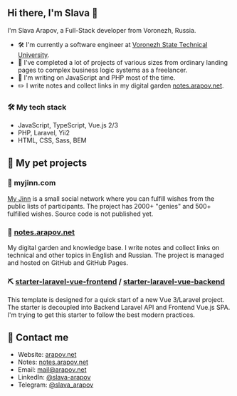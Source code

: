 ## Hi there, I'm Slava 👋

I'm Slava Arapov, a Full-Stack developer from Voronezh, Russia.

- 🛠️ I'm currently a software engineer at [Voronezh State Technical University](https://cchgeu.ru).
- 🚀 I've completed a lot of projects of various sizes from ordinary landing pages to complex business logic systems as a freelancer.
- 🐘 I'm writing on JavaScript and PHP most of the time.
- ✏️ I write notes and collect links in my digital garden [notes.arapov.net](https://notes.arapov.net).

### 🛠 My tech stack
- JavaScript, TypeScript, Vue.js 2/3
- PHP, Laravel, Yii2
- HTML, CSS, Sass, BEM

## 🐌 My pet projects

### 🧞 myjinn.com

[My Jinn](https://myjinn.com) is a small social network where you can fulfill wishes from the public lists of participants. The project has 2000+ "genies" and 500+ fulfilled wishes. Source code is not published yet.

### 🌱 [notes.arapov.net](https://github.com/slava-arapov/notes.arapov.net)

My digital garden and knowledge base. I write notes and collect links on technical and other topics in English and Russian. The project is managed and hosted on GitHub and GitHub Pages.

### ⛏ [starter-laravel-vue-frontend](https://github.com/slava-arapov/starter-laravel-vue-frontend) / [starter-laravel-vue-backend](https://github.com/slava-arapov/starter-laravel-vue-backend)

This template is designed for a quick start of a new Vue 3/Laravel project. The starter is decoupled into Backend Laravel API and Frontend Vue.js SPA. I'm trying to get this starter to follow the best modern practices.

## 🤝 Contact me
- Website: [arapov.net](https://arapov.net)
- Notes: [notes.arapov.net](https://notes.arapov.net)
- Email: [mail@arapov.net](mailto:mail@arapov.net)
- LinkedIn: [@slava-arapov](https://www.linkedin.com/in/slava-arapov/)
- Telegram: [@slava_arapov](https://t.me/slava_arapov/)
